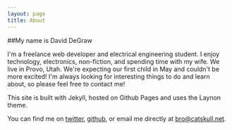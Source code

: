 ```yaml
---
layout: page
title: About
---
```

##My name is David DeGraw

I'm a freelance web developer and electrical engineering student. I enjoy technology, electronics, non-fiction, and spending time with my wife. We live in Provo, Utah. We're expecting our first child in May and couldn't be more excited! I'm always looking for interesting things to do and learn about, so please feel free to contact me!

This site is built with Jekyll, hosted on Github Pages and uses the Laynon theme.

You can find me on [twitter](http://twitter.com/davidwdegraw), [github](http://github.com/catskull), or email me directly at <bro@catskull.net>.
